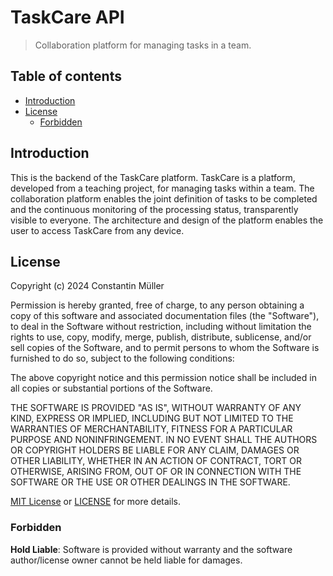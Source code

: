 # TaskCare API

> Collaboration platform for managing tasks in a team.

## Table of contents

- [Introduction](#introduction)
- [License](#license)
  - [Forbidden](#forbidden)

## Introduction

This is the backend of the TaskCare platform. TaskCare is a platform, developed from a teaching project, for managing
tasks within a team. The collaboration platform enables the joint definition of tasks to be completed and the
continuous monitoring of the processing status, transparently visible to everyone. The architecture and design of the
platform enables the user to access TaskCare from any device.

## License

Copyright (c) 2024 Constantin Müller

Permission is hereby granted, free of charge, to any person obtaining a copy
of this software and associated documentation files (the "Software"), to deal
in the Software without restriction, including without limitation the rights
to use, copy, modify, merge, publish, distribute, sublicense, and/or sell
copies of the Software, and to permit persons to whom the Software is
furnished to do so, subject to the following conditions:

The above copyright notice and this permission notice shall be included in all
copies or substantial portions of the Software.

THE SOFTWARE IS PROVIDED "AS IS", WITHOUT WARRANTY OF ANY KIND, EXPRESS OR
IMPLIED, INCLUDING BUT NOT LIMITED TO THE WARRANTIES OF MERCHANTABILITY,
FITNESS FOR A PARTICULAR PURPOSE AND NONINFRINGEMENT. IN NO EVENT SHALL THE
AUTHORS OR COPYRIGHT HOLDERS BE LIABLE FOR ANY CLAIM, DAMAGES OR OTHER
LIABILITY, WHETHER IN AN ACTION OF CONTRACT, TORT OR OTHERWISE, ARISING FROM,
OUT OF OR IN CONNECTION WITH THE SOFTWARE OR THE USE OR OTHER DEALINGS IN THE
SOFTWARE.

[MIT License](https://opensource.org/licenses/MIT) or [LICENSE](LICENSE) for
more details.

### Forbidden

**Hold Liable**: Software is provided without warranty and the software
author/license owner cannot be held liable for damages.
